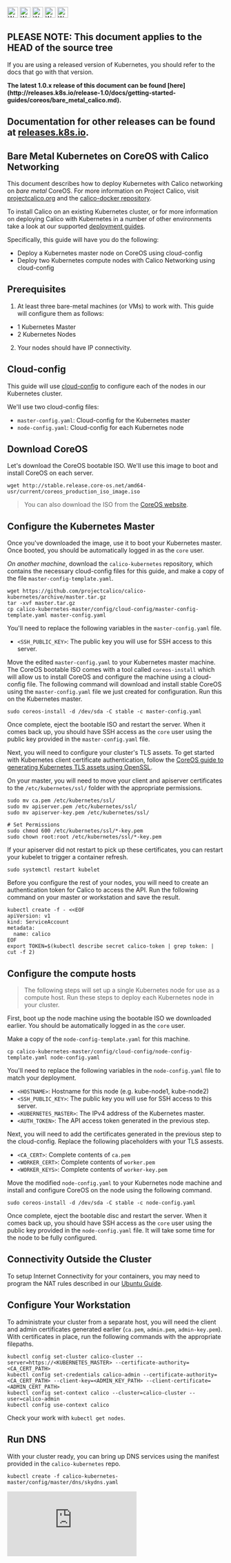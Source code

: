 <!-- BEGIN MUNGE: UNVERSIONED_WARNING -->

<!-- BEGIN STRIP_FOR_RELEASE -->

<img src="http://kubernetes.io/img/warning.png" alt="WARNING"
     width="25" height="25">
<img src="http://kubernetes.io/img/warning.png" alt="WARNING"
     width="25" height="25">
<img src="http://kubernetes.io/img/warning.png" alt="WARNING"
     width="25" height="25">
<img src="http://kubernetes.io/img/warning.png" alt="WARNING"
     width="25" height="25">
<img src="http://kubernetes.io/img/warning.png" alt="WARNING"
     width="25" height="25">

<h2>PLEASE NOTE: This document applies to the HEAD of the source tree</h2>

If you are using a released version of Kubernetes, you should
refer to the docs that go with that version.

<strong>
The latest 1.0.x release of this document can be found
[here](http://releases.k8s.io/release-1.0/docs/getting-started-guides/coreos/bare_metal_calico.md).

Documentation for other releases can be found at
[releases.k8s.io](http://releases.k8s.io).
</strong>
--

<!-- END STRIP_FOR_RELEASE -->

<!-- END MUNGE: UNVERSIONED_WARNING -->

Bare Metal Kubernetes on CoreOS with Calico Networking
------------------------------------------
This document describes how to deploy Kubernetes with Calico networking on _bare metal_ CoreOS. For more information on Project Calico, visit [projectcalico.org](http://projectcalico.org) and the [calico-docker repository](https://github.com/projectcalico/calico-docker).

To install Calico on an existing Kubernetes cluster, or for more information on deploying Calico with Kubernetes in a number of other environments take a look at our supported [deployment guides](https://github.com/projectcalico/calico-docker/tree/master/docs/kubernetes).

Specifically, this guide will have you do the following:
- Deploy a Kubernetes master node on CoreOS using cloud-config
- Deploy two Kubernetes compute nodes with Calico Networking using cloud-config

## Prerequisites

1. At least three bare-metal machines (or VMs) to work with. This guide will configure them as follows:
  - 1 Kubernetes Master
  - 2 Kubernetes Nodes
2. Your nodes should have IP connectivity.

## Cloud-config

This guide will use [cloud-config](https://coreos.com/docs/cluster-management/setup/cloudinit-cloud-config/) to configure each of the nodes in our Kubernetes cluster.

We'll use two cloud-config files:
- `master-config.yaml`: Cloud-config for the Kubernetes master
- `node-config.yaml`: Cloud-config for each Kubernetes node

## Download CoreOS

Let's download the CoreOS bootable ISO.  We'll use this image to boot and install CoreOS on each server.

```
wget http://stable.release.core-os.net/amd64-usr/current/coreos_production_iso_image.iso
```

> You can also download the ISO from the [CoreOS website](https://coreos.com/docs/running-coreos/platforms/iso/).

## Configure the Kubernetes Master

Once you've downloaded the image, use it to boot your Kubernetes master.  Once booted, you should be automatically logged in as the `core` user.

*On another machine*, download the `calico-kubernetes` repository, which contains the necessary cloud-config files for this guide, and make a copy of the file `master-config-template.yaml`.

```
wget https://github.com/projectcalico/calico-kubernetes/archive/master.tar.gz
tar -xvf master.tar.gz
cp calico-kubernetes-master/config/cloud-config/master-config-template.yaml master-config.yaml
```

You'll need to replace the following variables in the `master-config.yaml` file.
- `<SSH_PUBLIC_KEY>`: The public key you will use for SSH access to this server.

Move the edited `master-config.yaml` to your Kubernetes master machine.  The CoreOS bootable ISO comes with a tool called `coreos-install` which will allow us to install CoreOS and configure the machine using a cloud-config file.  The following command will download and install stable CoreOS using the `master-config.yaml` file we just created for configuration.  Run this on the Kubernetes master.

```
sudo coreos-install -d /dev/sda -C stable -c master-config.yaml
```

Once complete, eject the bootable ISO and restart the server.  When it comes back up, you should have SSH access as the `core` user using the public key provided in the `master-config.yaml` file.

Next, you will need to configure your cluster's TLS assets. To get started with Kubernetes client certificate authentication, follow the [CoreOS guide to generating Kubernetes TLS assets using OpenSSL](https://coreos.com/kubernetes/docs/latest/openssl.html).

On your master, you will need to move your client and apiserver certificates to the `/etc/kubernetes/ssl/` folder with the appropriate permissions.
```
sudo mv ca.pem /etc/kubernetes/ssl/
sudo mv apiserver.pem /etc/kubernetes/ssl/
sudo mv apiserver-key.pem /etc/kubernetes/ssl/

# Set Permissions
sudo chmod 600 /etc/kubernetes/ssl/*-key.pem
sudo chown root:root /etc/kubernetes/ssl/*-key.pem
```

If your apiserver did not restart to pick up these certificates, you can restart your kubelet to trigger a container refresh.
```
sudo systemctl restart kubelet
```

Before you configure the rest of your nodes, you will need to create an authentication token for Calico to access the API. Run the following command on your master or workstation and save the result.
```
kubectl create -f - <<EOF
apiVersion: v1
kind: ServiceAccount
metadata:
  name: calico
EOF
export TOKEN=$(kubectl describe secret calico-token | grep token: | cut -f 2)
```


## Configure the compute hosts

>The following steps will set up a single Kubernetes node for use as a compute host.  Run these steps to deploy each Kubernetes node in your cluster.

First, boot up the node machine using the bootable ISO we downloaded earlier.  You should be automatically logged in as the `core` user.

Make a copy of the `node-config-template.yaml` for this machine.

```
cp calico-kubernetes-master/config/cloud-config/node-config-template.yaml node-config.yaml
```

You'll need to replace the following variables in the `node-config.yaml` file to match your deployment.
- `<HOSTNAME>`: Hostname for this node (e.g. kube-node1, kube-node2)
- `<SSH_PUBLIC_KEY>`: The public key you will use for SSH access to this server.
- `<KUBERNETES_MASTER>`: The IPv4 address of the Kubernetes master.
- `<AUTH_TOKEN>`: The API access token generated in the previous step.

Next, you will need to add the certificates generated in the previous step to the cloud-config. Replace the following placeholders with your TLS assests.
- `<CA_CERT>`: Complete contents of `ca.pem`
- `<WORKER_CERT>`: Complete contents of `worker.pem`
- `<WORKER_KEYS>`: Complete contents of `worker-key.pem`

Move the modified `node-config.yaml` to your Kubernetes node machine and install and configure CoreOS on the node using the following command.

```
sudo coreos-install -d /dev/sda -C stable -c node-config.yaml
```

Once complete, eject the bootable disc and restart the server.  When it comes back up, you should have SSH access as the `core` user using the public key provided in the `node-config.yaml` file.  It will take some time for the node to be fully configured.

## Connectivity Outside the Cluster
To setup Internet Connectivity for your containers, you may need to program the NAT rules described in our [Ubuntu Guide](https://github.com/kubernetes/kubernetes/blob/master/docs/getting-started-guides/ubuntu-calico.md#nat-on-the-nodes).

## Configure Your Workstation
To administrate your cluster from a separate host, you will need the client and admin certificates generated earlier (`ca.pem`, `admin.pem`, `admin-key.pem`). With certificates in place, run the following commands with the appropriate filepaths.
```
kubectl config set-cluster calico-cluster --server=https://<KUBERNETES_MASTER> --certificate-authority=<CA_CERT_PATH>
kubectl config set-credentials calico-admin --certificate-authority=<CA_CERT_PATH> --client-key=<ADMIN_KEY_PATH> --client-certificate=<ADMIN_CERT_PATH>
kubectl config set-context calico --cluster=calico-cluster --user=calico-admin
kubectl config use-context calico
```

Check your work with `kubectl get nodes`.

## Run DNS
With your cluster ready, you can bring up DNS services using the manifest provided in the `calico-kubernetes` repo.
```
kubectl create -f calico-kubernetes-master/config/master/dns/skydns.yaml
```

<!-- BEGIN MUNGE: GENERATED_ANALYTICS -->
[![Analytics](https://kubernetes-site.appspot.com/UA-36037335-10/GitHub/docs/getting-started-guides/coreos/bare_metal_calico.md?pixel)]()
<!-- END MUNGE: GENERATED_ANALYTICS -->
